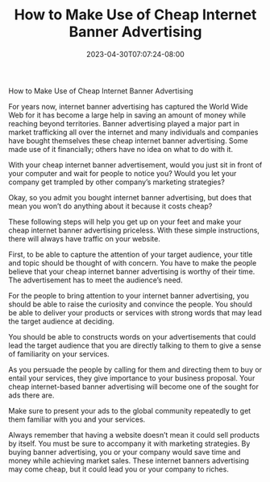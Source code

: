 ﻿---
title: "How to Make Use of Cheap Internet Banner Advertising"
date: 2023-04-30T07:07:24-08:00
description: "Articles-Marketing Tips for Web Success"
featured_image: "/images/Articles-Marketing.jpg"
tags: ["Articles Marketing"]
---

How to Make Use of Cheap Internet Banner Advertising


For years now, internet banner advertising has captured the World Wide Web for it has become a large help in saving an amount of money while reaching beyond territories. Banner advertising played a major part in market trafficking all over the internet and many individuals and companies have bought themselves these cheap internet banner advertising. Some made use of it financially; others have no idea on what to do with it. 

With your cheap internet banner advertisement, would you just sit in front of your computer and wait for people to notice you? Would you let your company get trampled by other company’s marketing strategies? 

Okay, so you admit you bought internet banner advertising, but does that mean you won’t do anything about it because it costs cheap?

These following steps will help you get up on your feet and make your cheap internet banner advertising priceless. With these simple instructions, there will always have traffic on your website. 

First, to be able to capture the attention of your target audience, your title and topic should be thought of with concern.  You have to make the people believe that your cheap internet banner advertising is worthy of their time. The advertisement has to meet the audience’s need. 

For the people to bring attention to your internet banner advertising, you should be able to raise the curiosity and convince the people. You should be able to deliver your products or services with strong words that may lead the target audience at deciding.

You should be able to constructs words on your advertisements that could lead the target audience that you are directly talking to them to give a sense of familiarity on your services. 

As you persuade the people by calling for them and directing them to buy or entail your services, they give importance to your business proposal. Your cheap internet-based banner advertising will become one of the sought for ads there are. 

Make sure to present your ads to the global community repeatedly to get them familiar with you and your services. 

Always remember that having a website doesn’t mean it could sell products by itself.  You must be sure to accompany it with marketing strategies. By buying banner advertising, you or your company would save time and money while achieving market sales.  These internet banners advertising may come cheap, but it could lead you or your company to riches. 







